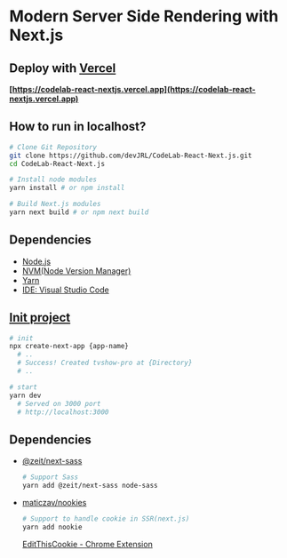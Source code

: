 # Modern Server Side Rendering with Next.js

## Deploy with [Vercel](https://vercel.com/)

**[https://codelab-react-nextjs.vercel.app](https://codelab-react-nextjs.vercel.app)**

## How to run in localhost?

```bash
# Clone Git Repository
git clone https://github.com/devJRL/CodeLab-React-Next.js.git
cd CodeLab-React-Next.js

# Install node modules
yarn install # or npm install

# Build Next.js modules
yarn next build # or npm next build
```

## Dependencies

- [Node.js](https://nodejs.org/en/)
- [NVM(Node Version Manager)](https://github.com/nvm-sh/nvm#installing-and-updating)
- [Yarn](https://classic.yarnpkg.com/en/docs/install)
- [IDE: Visual Studio Code](https://code.visualstudio.com/Download)

## [Init project](https://nextjs.org/docs/getting-started)

```bash
# init
npx create-next-app {app-name}
  # ..
  # Success! Created tvshow-pro at {Directory}
  # ..

# start
yarn dev
  # Served on 3000 port
  # http://localhost:3000
```

## Dependencies

- [@zeit/next-sass](https://github.com/vercel/next-plugins/tree/master/packages/next-sass)

  ```bash
  # Support Sass
  yarn add @zeit/next-sass node-sass
  ```

- [maticzav/nookies](https://github.com/maticzav/nookies)

  ```bash
  # Support to handle cookie in SSR(next.js)
  yarn add nookie
  ```

  [EditThisCookie - Chrome Extension](https://chrome.google.com/webstore/detail/editthiscookie/fngmhnnpilhplaeedifhccceomclgfbg/related?hl=ko)

